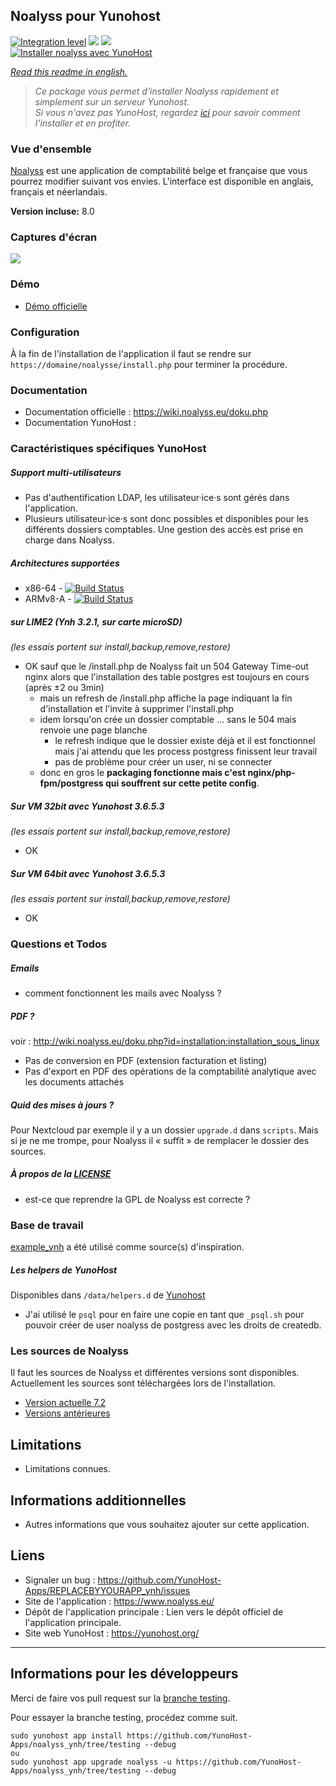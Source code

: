 ## Noalyss pour Yunohost

[![Integration level](https://dash.yunohost.org/integration/noalyss.svg)](https://dash.yunohost.org/appci/app/noalyss) ![](https://ci-apps.yunohost.org/ci/badges/noalyss.status.svg) ![](https://ci-apps.yunohost.org/ci/badges/noalyss.maintain.svg)  
[![Installer noalyss avec YunoHost](https://install-app.yunohost.org/install-with-yunohost.png)](https://install-app.yunohost.org/?app=noalyss)

*[Read this readme in english.](./README.md)*

> *Ce package vous permet d'installer Noalyss rapidement et simplement sur un serveur Yunohost.  
Si vous n'avez pas YunoHost, regardez [ici](https://yunohost.org/#/install) pour savoir comment l'installer et en profiter.*

### Vue d'ensemble

[Noalyss](http://noalyss.eu) est une application de comptabilité belge et française que vous pourrez modifier suivant vos envies. L'interface est disponible en anglais, français et néerlandais.

**Version incluse:** 8.0

### Captures d'écran

![](https://framalibre.org/sites/default/files/S%C3%A9lection_099_0.png)

### Démo

* [Démo officielle](http://demo.noalyss.eu/index.php)

### Configuration

À la fin de l'installation de l'application il faut se rendre sur `https://domaine/noalysse/install.php` pour terminer la procédure.

### Documentation

 * Documentation officielle : https://wiki.noalyss.eu/doku.php
 * Documentation YunoHost :

### Caractéristiques spécifiques YunoHost

##### Support multi-utilisateurs

* Pas d'authentification LDAP, les utilisateur·ice·s sont gérés dans l'application.
* Plusieurs utilisateur·ice·s sont donc possibles et disponibles pour les différents dossiers comptables.  Une gestion des accès est prise en charge dans Noalyss.

##### Architectures supportées

* x86-64 - [![Build Status](https://ci-apps.yunohost.org/ci/logs/noalyss%20%28Community%29.svg)](https://ci-apps.yunohost.org/ci/apps/noalyss/)
* ARMv8-A - [![Build Status](https://ci-apps-arm.yunohost.org/ci/logs/noalyss%20%28Community%29.svg)](https://ci-apps-arm.yunohost.org/ci/apps/noalyss/)

##### sur LIME2 (Ynh 3.2.1, sur carte microSD)
_(les essais portent sur install,backup,remove,restore)_

- OK sauf que le /install.php de Noalyss fait un 504 Gateway Time-out nginx alors que l'installation des table postgres est toujours en cours (après ±2 ou 3min)
  - mais un refresh de /install.php affiche la page indiquant la fin d'installation et l'invite à supprimer l'install.php
  - idem lorsqu'on crée un dossier comptable … sans le 504 mais renvoie une page blanche
    - le refresh indique que le dossier existe déjà et il est fonctionnel mais j'ai attendu que les process postgress finissent leur travail
    - pas de problème pour créer un user, ni se connecter
  - donc en gros le **packaging fonctionne mais c'est nginx/php-fpm/postgress qui souffrent sur cette petite config**.

##### Sur VM 32bit avec Yunohost 3.6.5.3
_(les essais portent sur install,backup,remove,restore)_

- OK

##### Sur VM 64bit avec Yunohost 3.6.5.3
_(les essais portent sur install,backup,remove,restore)_

- OK

### Questions et Todos

##### Emails

- comment fonctionnent les mails avec Noalyss ?

##### PDF ?
voir : http://wiki.noalyss.eu/doku.php?id=installation:installation_sous_linux
- Pas de conversion en PDF (extension facturation et listing)
- Pas d'export en PDF des opérations de la comptabilité analytique avec les documents attachés

##### Quid des mises à jours ?

Pour Nextcloud par exemple il y a un dossier `upgrade.d` dans `scripts`.  Mais si je ne me trompe, pour Noalyss il « suffit » de remplacer le dossier des sources.

##### À propos de la [LICENSE](./LICENSE)

- est-ce que reprendre la GPL de Noalyss est correcte ?

### Base de travail

[example_ynh](https://github.com/YunoHost/example_ynh) a été utilisé comme source(s) d'inspiration.

##### Les helpers de YunoHost

Disponibles dans `/data/helpers.d` de [Yunohost](https://github.com/YunoHost/yunohost/)

- J'ai utilisé le `psql` pour en faire une copie en tant que `_psql.sh` pour pouvoir créer de user noalyss de postgress avec les droits de createdb.

### Les sources de Noalyss

Il faut les sources de Noalyss et différentes versions sont disponibles. Actuellement les sources sont téléchargées lors de l'installation.

- [Version actuelle 7.2](http://download.noalyss.eu/derniere-version/)
- [Versions antérieures](http://download.noalyss.eu/noalyss-package/)

## Limitations

* Limitations connues.

## Informations additionnelles

* Autres informations que vous souhaitez ajouter sur cette application.

## Liens

 * Signaler un bug : https://github.com/YunoHost-Apps/REPLACEBYYOURAPP_ynh/issues
 * Site de l'application : https://www.noalyss.eu/
 * Dépôt de l'application principale : Lien vers le dépôt officiel de l'application principale.
 * Site web YunoHost : https://yunohost.org/

---

## Informations pour les développeurs

Merci de faire vos pull request sur la [branche testing](https://github.com/YunoHost-Apps/noalyss_ynh/tree/testing).

Pour essayer la branche testing, procédez comme suit.
```
sudo yunohost app install https://github.com/YunoHost-Apps/noalyss_ynh/tree/testing --debug
ou
sudo yunohost app upgrade noalyss -u https://github.com/YunoHost-Apps/noalyss_ynh/tree/testing --debug
```
